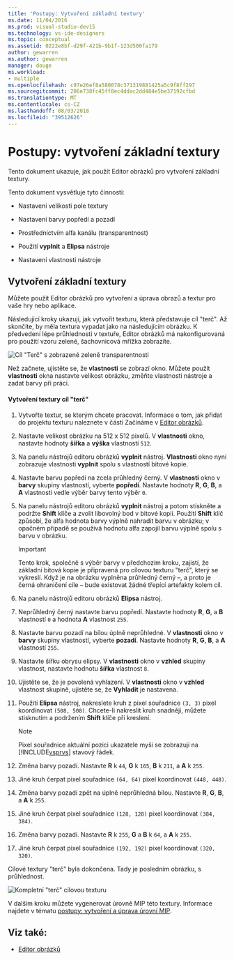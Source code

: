```yaml
---
title: 'Postupy: Vytvoření základní textury'
ms.date: 11/04/2016
ms.prod: visual-studio-dev15
ms.technology: vs-ide-designers
ms.topic: conceptual
ms.assetid: 0222e8bf-d29f-421b-9b1f-123d500fa179
author: gewarren
ms.author: gewarren
manager: douge
ms.workload:
- multiple
ms.openlocfilehash: c97e26ef8a580078c371319881425a5c9f8ff297
ms.sourcegitcommit: 206e738fc45ff8ec4ddac2dd484e5be37192cfbd
ms.translationtype: MT
ms.contentlocale: cs-CZ
ms.lasthandoff: 08/03/2018
ms.locfileid: "39512626"
---
```

# <a name="how-to-create-a-basic-texture"></a>Postupy: vytvoření základní textury
Tento dokument ukazuje, jak použít Editor obrázků pro vytvoření základní textury.

 Tento dokument vysvětluje tyto činnosti:

-   Nastavení velikosti pole textury

-   Nastavení barvy popředí a pozadí

-   Prostřednictvím alfa kanálu (transparentnost)

-   Použití **vyplnit** a **Elipsa** nástroje

-   Nastavení vlastnosti nástroje

## <a name="creating-a-basic-texture"></a>Vytvoření základní textury
 Můžete použít Editor obrázků pro vytvoření a úprava obrazů a textur pro vaše hry nebo aplikace.

 Následující kroky ukazují, jak vytvořit texturu, která představuje cíl "terč". Až skončíte, by měla textura vypadat jako na následujícím obrázku. K předvedení lépe průhlednosti v textuře, Editor obrázků má nakonfigurovaná pro použití vzoru zelené, šachovnicová mřížka zobrazíte.

 ![Cíl "Terč" s zobrazené zeleně transparentnosti](../designers/media/digit-bullseye-texture-in-editor.png)

 Než začnete, ujistěte se, že **vlastnosti** se zobrazí okno. Můžete použít **vlastnosti** okna nastavte velikost obrázku, změňte vlastnosti nástroje a zadat barvy při práci.

#### <a name="to-create-a-bullseye-target-texture"></a>Vytvoření textury cíl "terč"

1.  Vytvořte textur, se kterým chcete pracovat. Informace o tom, jak přidat do projektu texturu naleznete v části Začínáme v [Editor obrázků](../designers/image-editor.md).

2.  Nastavte velikost obrázku na 512 x 512 pixelů. V **vlastnosti** okno, nastavte hodnoty **šířka** a **výška** vlastností `512`.

3.  Na panelu nástrojů editoru obrázků **vyplnit** nástroj. **Vlastnosti** okno nyní zobrazuje vlastnosti **vyplnit** spolu s vlastností bitové kopie.

4.  Nastavte barvu popředí na zcela průhledný černý. V **vlastnosti** okno v **barvy** skupiny vlastností, vyberte **popředí**. Nastavte hodnoty **R**, **G**, **B**, a **A** vlastnosti vedle výběr barvy tento výběr `0`.

5.  Na panelu nástrojů editoru obrázků **vyplnit** nástroj a potom stiskněte a podržte **Shift** klíče a zvolit libovolný bod v bitové kopii. Použití **Shift** klíč způsobí, že alfa hodnota barvy výplně nahradit barvu v obrázku; v opačném případě se používá hodnotu alfa zapojil barvu výplně spolu s barvu v obrázku.

    > [!IMPORTANT]
    > Tento krok, společně s výběr barvy v předchozím kroku, zajistí, že základní bitová kopie je připravená pro cílovou texturu "terč", který se vykreslí. Když je na obrázku vyplněna průhledný černý –, a proto je černá ohraničení cíle – bude existovat žádné třepící artefakty kolem cíl.

6.  Na panelu nástrojů editoru obrázků **Elipsa** nástroj.

7.  Neprůhledný černý nastavte barvu popředí. Nastavte hodnoty **R**, **G**, a **B** vlastností `0` a hodnota **A** vlastnost `255`.

8.  Nastavte barvu pozadí na bílou úplně neprůhledné. V **vlastnosti** okno v **barvy** skupiny vlastností, vyberte **pozadí**. Nastavte hodnoty **R**, **G**, **B**, a **A** vlastností `255`.

9. Nastavte šířku obrysu elipsy. V **vlastnosti** okno v **vzhled** skupiny vlastnost, nastavte hodnotu **šířka** vlastnost `8`.

10. Ujistěte se, že je povolená vyhlazení. V **vlastnosti** okno v **vzhled** vlastnost skupině, ujistěte se, že **Vyhladit** je nastavena.

11. Použití **Elipsa** nástroj, nakreslete kruh z pixel souřadnice `(3, 3)` pixel koordinovat `(508, 508)`. Chcete-li nakreslit kruh snadněji, můžete stisknutím a podržením **Shift** klíče při kreslení.

    > [!NOTE]
    > Pixel souřadnice aktuální pozici ukazatele myši se zobrazují na [!INCLUDE[vsprvs](../code-quality/includes/vsprvs_md.md)] stavový řádek.

12. Změna barvy pozadí. Nastavte **R** k `44`, **G** k `165`, **B** k `211`, a **A** k `255`.

13. Jiné kruh čerpat pixel souřadnice `(64, 64)` pixel koordinovat `(448, 448)`.

14. Změna barvy pozadí zpět na úplně neprůhledná bílou. Nastavte **R**, **G**, **B**, a **A** k `255`.

15. Jiné kruh čerpat pixel souřadnice `(128, 128)` pixel koordinovat `(384, 384)`.

16. Změna barvy pozadí. Nastavte **R** k `255`, **G** a **B** k `64`, a **A** k `255`.

17. Jiné kruh čerpat pixel souřadnice `(192, 192)` pixel koordinovat `(320, 320)`.

 Cílové textury "terč" byla dokončena. Tady je posledním obrázku, s průhlednost.

 ![Kompletní "terč" cílovou texturu](../designers/media/gfx_image_demo_bullseye.png)

 V dalším kroku můžete vygenerovat úrovně MIP této textury. Informace najdete v tématu [postupy: vytvoření a úprava úrovní MIP](../designers/how-to-create-and-modify-mip-levels.md).

## <a name="see-also"></a>Viz také:

- [Editor obrázků](../designers/image-editor.md)